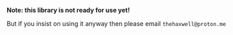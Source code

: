 **Note: this library is not ready for use yet!**

But if you insist on using it anyway then please email `thehaxwell@proton.me`
